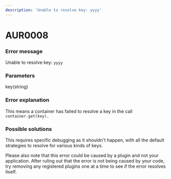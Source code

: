```yaml
---
description: 'Unable to resolve key: yyyy'
---
```


# AUR0008

### **Error message**

Unable to resolve key: `yyyy`

### **Parameters**

key(string)

### Error explanation

This means a container has failed to resolve a key in the call `container.get(key).`

### Possible solutions

This requires specific debugging as it shouldn't happen, with all the default strategies to resolve for various kinds of keys.

Please also note that this error could be caused by a plugin and not your application. After ruling out that the error is not being caused by your code, try removing any registered plugins one at a time to see if the error resolves itself.
